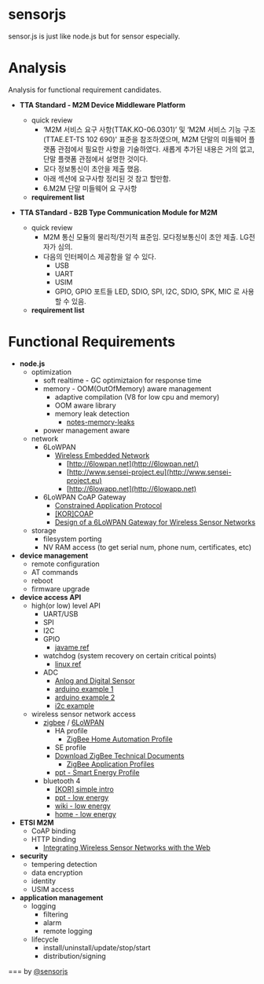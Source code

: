 sensorjs
========

sensor.js is just like node.js but for sensor especially.

# Analysis
Analysis for functional requirement candidates.

* __TTA Standard - M2M Device Middleware Platform__
	* quick review
		- ‘M2M 서비스 요구 사항(TTAK.KO-06.0301)’ 및 ‘M2M 서비스 기능 구조 (TTAE.ET-TS 102 690)' 표준을 참조하였으며, M2M 단말의 미들웨어 플랫폼 관점에서 필요한 사항을 기술하였다. 새롭게 추가된 내용은 거의 없고, 단말 플랫폼 관점에서 설명한 것이다.
    	- 모다 정보통신이 초안을 제출 했음.
    	- 아래 섹션에 요구사항 정리된 것 참고 할만함.
    	- 6.M2M 단말 미들웨어 요 구사항	
 	* __requirement list__
		

* __TTA STandard - B2B Type Communication Module for M2M__
	* quick review
		- M2M 통신 모듈의 물리적/전기적 표준임. 모다정보통신이 초안 제출. LG전자가 심의.
 		- 다음의 인터페이스 제공함을 알 수 있다.
   			- USB 
   			- UART
   			- USIM
   			- GPIO, GPIO 포트들 LED, SDIO, SPI, I2C, SDIO, SPK, MIC 로 사용할 수 있음.
	* __requirement list__ 

# Functional Requirements

* __node.js__
	* optimization
		* soft realtime - GC optimiztaion for response time
		* memory - OOM(OutOfMemory) aware management
			* adaptive compilation (V8 for low cpu and memory)
			* OOM aware library
			* memory leak detection
				* [notes-memory-leaks](http://www.davetech.com/blog/notes-memory-leaks)
		* power management aware
	* network
		* 6LoWPAN
			* [Wireless Embedded Network](http://www.youtube.com/watch?v=4baf7N2N_Wo)	
				* [http://6lowpan.net](http://6lowpan.net/)
				* [http://www.sensei-project.eu](http://www.sensei-project.eu)
				* [http://6lowapp.net](http://6lowapp.net)		
		* 6LoWPAN CoAP Gateway
			* [Constrained Application Protocol](http://en.wikipedia.org/wiki/Constrained_Application_Protocol)
			* [[KOR]COAP](http://trendofit.tistory.com/entry/CoAPConstrained-Application-Protocol-%ED%91%9C%EC%A4%80%ED%99%94-%EB%8F%99%ED%96%A5)
			* [Design of a 6LoWPAN Gateway 
for Wireless Sensor Networks](http://rtcm.inescn.pt/fileadmin/rtcm/Workshop_11_Fev_11/RTCM_11_Fev_2011_s3p1.pdf)
	* storage
		* filesystem porting
		* NV RAM access (to get serial num, phone num, certificates, etc)
* __device management__
	* remote configuration
	* AT commands
	* reboot
	* firmware upgrade
* __device access API__
	* high(or low) level API
		* UART/USB
		* SPI
		* I2C
		* GPIO
			* [javame ref](http://docs.oracle.com/javame/config/cldc/opt-pkgs/api/daapi/index.html)
		* watchdog (system recovery on certain critical points)
			* [linux ref](http://www.kernel.org/doc/Documentation/watchdog/watchdog-api.txt)
		* ADC
			* [Anlog and Digital Sensor](http://www.seattlerobotics.org/encoder/jul97/basics.html)
			* [arduino example 1](http://www.codeproject.com/Articles/389676/Arduino-and-the-Web-using-NodeJS-and-SerialPort2)
			* [arduino example 2](http://kyungw00k.wordpress.com/2011/11/22/nodejs%EB%A1%9C-arduino-%EC%A0%9C%EC%96%B4%ED%95%98%EA%B8%B0-2/)
			* [i2c example](http://blog.chrysocome.net/2012/12/i2c-analog-to-digital-converter.html)
	* wireless sensor network access
		* [zigbee](http://en.wikipedia.org/wiki/ZigBee) / [6LoWPAN](http://seojay.zc.bz/yangsamy/3)
			* HA profile
				* [ZigBee Home Automation Profile](https://docs.zigbee.org/zigbee-docs/dcn/07/docs-07-5367-02-0afg-home-automation-profile-for-public-download.pdf)
			* SE profile
			* [Download ZigBee Technical Documents](http://www.zigbee.org/Standards/Downloads.aspx)
				* [ZigBee Application Profiles](https://docs.zigbee.org/zigbee-docs/dcn/07-5195.pdf)
			* [ppt - Smart Energy Profile](https://www.google.co.kr/url?sa=t&rct=j&q=&esrc=s&source=web&cd=2&ved=0CEEQFjAB&url=http%3A%2F%2Fedu.tta.or.kr%2Fsub3%2Fdown.php%3FNo%3D64%26file%3D1-4_%25BD%25BA%25B8%25B6%25C6%25AE%2520%25C7%25C3%25B7%25B9%25C0%25CC%25BD%25BA%2520%25B9%25CC%25C5%25CD%2520%25B5%25A5%25C0%25CC%25C5%25CD%2520%25C7%25A5%25C1%25D8.pdf&ei=cs8lUb5-pL2IB7GUgMgI&usg=AFQjCNEgTOmHzOGSH1mudOSAHAPTardQcw&sig2=7KMsCNBKjs90NGR1TJYsGQ&bvm=bv.42661473,d.aGc&cad=rjt)
		* bluetooth 4
			* [[KOR] simple intro](http://www.nstkor.co.kr/?r=home&m=upload&a=download&uid=51&PHPSESSID=42b022828ef003e2ca4687dc060fb87b)
			* [ppt - low energy](http://chapters.comsoc.org/vancouver/BTLER3.pdf)
			* [wiki - low energy](http://en.wikipedia.org/wiki/Bluetooth_low_energy)
			* [home - low energy](http://www.bluetooth.com/Pages/low-energy.aspx)
* __ETSI M2M__
	* CoAP binding
	* HTTP binding
		* [Integrating Wireless Sensor Networks with the Web](http://hinrg.cs.jhu.edu/joomla/images/stories/IPSN_2011_koliti.pdf)
* __security__
	* tempering detection
	* data encryption
	* identity
	* USIM access
* __application management__
	* logging
		* filtering
		* alarm
		* remote logging
	* lifecycle
		* install/uninstall/update/stop/start
		* distribution/signing

===
by [@sensorjs](https://twitter.com/sensorjs)